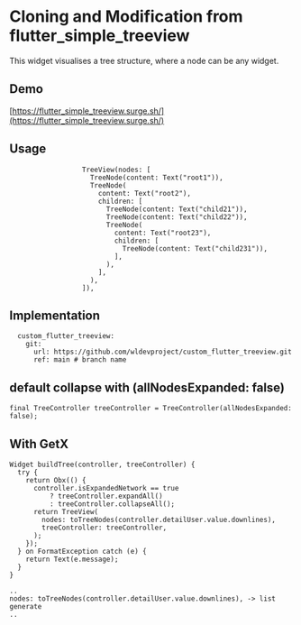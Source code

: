 # Cloning and Modification from flutter_simple_treeview
This widget visualises a tree structure, where a node can be any widget.

## Demo

[https://flutter_simple_treeview.surge.sh/](https://flutter_simple_treeview.surge.sh/)

## Usage

```
                  TreeView(nodes: [
                    TreeNode(content: Text("root1")),
                    TreeNode(
                      content: Text("root2"),
                      children: [
                        TreeNode(content: Text("child21")),
                        TreeNode(content: Text("child22")),
                        TreeNode(
                          content: Text("root23"),
                          children: [
                            TreeNode(content: Text("child231")),
                          ],
                        ),
                      ],
                    ),
                  ]),
```

## Implementation

```
  custom_flutter_treeview:
    git:
      url: https://github.com/wldevproject/custom_flutter_treeview.git
      ref: main # branch name
```

## default collapse with (allNodesExpanded: false)

```
final TreeController treeController = TreeController(allNodesExpanded: false);
```

## With GetX

```
Widget buildTree(controller, treeController) {
  try {
    return Obx(() {
      controller.isExpandedNetwork == true
          ? treeController.expandAll()
          : treeController.collapseAll();
      return TreeView(
        nodes: toTreeNodes(controller.detailUser.value.downlines),
        treeController: treeController,
      );
    });
  } on FormatException catch (e) {
    return Text(e.message);
  }
}

..
nodes: toTreeNodes(controller.detailUser.value.downlines), -> list generate
..
```
